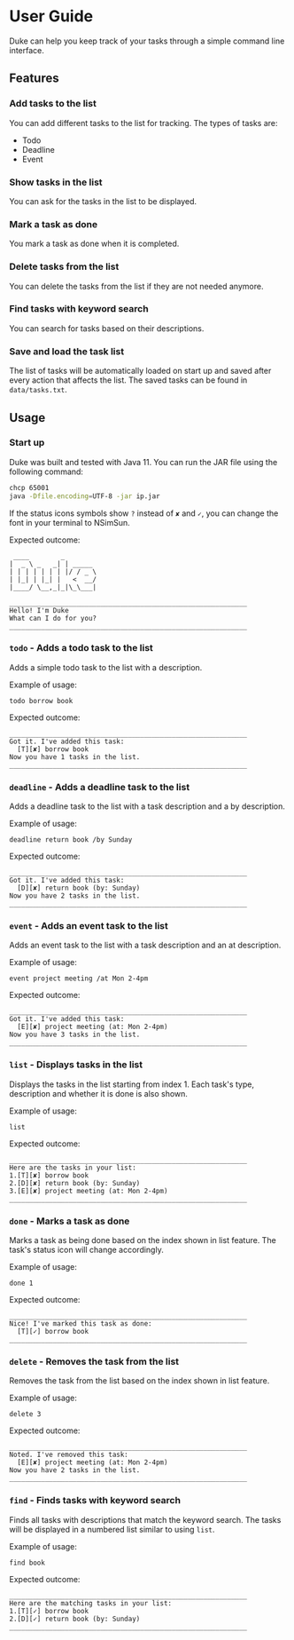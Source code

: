 # User Guide

Duke can help you keep track of your tasks through a simple command line interface.

## Features 

### Add tasks to the list

You can add different tasks to the list for tracking.
The types of tasks are:
- Todo
- Deadline
- Event

### Show tasks in the list

You can ask for the tasks in the list to be displayed.

### Mark a task as done

You mark a task as done when it is completed.

### Delete tasks from the list

You can delete the tasks from the list if they are not needed anymore.

### Find tasks with keyword search

You can search for tasks based on their descriptions.

### Save and load the task list

The list of tasks will be automatically loaded on start up and saved after every action that affects the list.
The saved tasks can be found in `data/tasks.txt`.

## Usage

### Start up

Duke was built and tested with Java 11.
You can run the JAR file using the following command:

```bash
chcp 65001
java -Dfile.encoding=UTF-8 -jar ip.jar
```

If the status icons symbols show `?` instead of `✘` and `✓`,
 you can change the font in your terminal to NSimSun.

Expected outcome:

```
 ____        _
|  _ \ _   _| | _____ 
| | | | | | | |/ / _ \
| |_| | |_| |   <  __/
|____/ \__,_|_|\_\___|

____________________________________________________________
Hello! I'm Duke
What can I do for you?
____________________________________________________________
```

### `todo` - Adds a todo task to the list

Adds a simple todo task to the list with a description.

Example of usage: 

```
todo borrow book
```

Expected outcome:

```
____________________________________________________________
Got it. I've added this task:
  [T][✘] borrow book
Now you have 1 tasks in the list.
____________________________________________________________
```

### `deadline` - Adds a deadline task to the list

Adds a deadline task to the list with a task description and a by description.

Example of usage: 

```
deadline return book /by Sunday
```

Expected outcome:

```
____________________________________________________________
Got it. I've added this task:
  [D][✘] return book (by: Sunday)
Now you have 2 tasks in the list.
____________________________________________________________
```

### `event` - Adds an event task to the list

Adds an event task to the list with a task description and an at description.

Example of usage: 

```
event project meeting /at Mon 2-4pm
```

Expected outcome:

```
____________________________________________________________
Got it. I've added this task:
  [E][✘] project meeting (at: Mon 2-4pm)
Now you have 3 tasks in the list.
____________________________________________________________
```

### `list` - Displays tasks in the list

Displays the tasks in the list starting from index 1.
Each task's type, description and whether it is done is also shown.

Example of usage: 

```
list
```

Expected outcome:

```
____________________________________________________________
Here are the tasks in your list:
1.[T][✘] borrow book
2.[D][✘] return book (by: Sunday)
3.[E][✘] project meeting (at: Mon 2-4pm)
____________________________________________________________
```

### `done` - Marks a task as done

Marks a task as being done based on the index shown in list feature.
The task's status icon will change accordingly.

Example of usage: 

```
done 1
```

Expected outcome:

```
____________________________________________________________
Nice! I've marked this task as done:
  [T][✓] borrow book
____________________________________________________________
```

### `delete` - Removes the task from the list

Removes the task from the list based on the index shown in list feature.

Example of usage: 

```
delete 3
```

Expected outcome:

```
____________________________________________________________
Noted. I've removed this task:
  [E][✘] project meeting (at: Mon 2-4pm)
Now you have 2 tasks in the list.
____________________________________________________________
```

### `find` - Finds tasks with keyword search

Finds all tasks with descriptions that match the keyword search.
The tasks will be displayed in a numbered list similar to using `list`.

Example of usage: 

```
find book
```

Expected outcome:

```
____________________________________________________________
Here are the matching tasks in your list:
1.[T][✓] borrow book
2.[D][✓] return book (by: Sunday)
____________________________________________________________
```